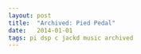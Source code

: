 ```yaml
---
layout: post
title:  "Archived: Pied Pedal"
date:   2014-01-01
tags: pi dsp c jackd music archived
---
```

